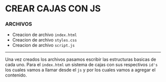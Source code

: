 # CREAR CAJAS CON JS

### ARCHIVOS

- Creacion de archivo `index.html`
- Creacion de archivo `styles.css`
- Creacion de archivo `script.js`

---

Una vez creados los archivos pasamos escribir las estructuras basicas de cada uno. Para el `index.html` un sistema de cajas con sus respectivos `id's` los cuales vamos a llamar desde el `js` y por los cuales vamos a agregar el contenido.
